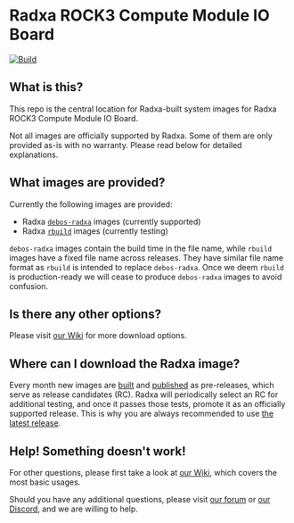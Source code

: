 # Radxa ROCK3 Compute Module IO Board
[![Build](https://github.com/radxa-build/radxa-cm3-io/workflows/Build/badge.svg)](https://github.com/radxa-build/radxa-cm3-io/actions/workflows/build.yml)

## What is this?

This repo is the central location for Radxa-built system images for Radxa ROCK3 Compute Module IO Board.

Not all images are officially supported by Radxa. Some of them are only provided as-is with no warranty. Please read below for detailed explanations.

## What images are provided?

Currently the following images are provided:
* Radxa [`debos-radxa`](https://github.com/radxa/debos-radxa) images (currently supported)
* Radxa [`rbuild`](https://github.com/radxa-repo/rbuild) images (currently testing)

`debos-radxa` images contain the build time in the file name, while `rbuild` images have a fixed file name across releases. They have similar file name format as `rbuild` is intended to replace `debos-radxa`. Once we deem `rbuild` is production-ready we will cease to produce `debos-radxa` images to avoid confusion.

## Is there any other options?

Please visit [our Wiki](https://wiki.radxa.com/Rock3/downloads) for more download options.

## Where can I download the Radxa image?

Every month new images are [built](https://github.com/radxa-build/radxa-cm3-io/actions/workflows/build.yml) and [published](https://github.com/radxa-build/radxa-cm3-io/releases) as pre-releases, which serve as release candidates (RC). Radxa will periodically select an RC for additional testing, and once it passes those tests, promote it as an officially supported release. This is why you are always recommended to use [the latest release](https://github.com/radxa-build/radxa-cm3-io/releases/latest).

## Help! Something doesn't work!

For other questions, please first take a look at [our Wiki](https://wiki.radxa.com/Rock3/CM3/radxacm3io), which covers the most basic usages.

Should you have any additional questions, please visit [our forum](https://forum.radxa.com/) or [our Discord](https://rock.sh/go), and we are willing to help.

